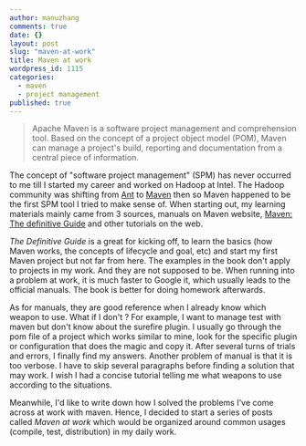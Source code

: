 ```yaml
---
author: manuzhang
comments: true
date: {}
layout: post
slug: "maven-at-work"
title: Maven at work
wordpress_id: 1115
categories: 
  - maven
  - project management
published: true
---
```


<blockquote>
Apache Maven is a software project management and comprehension tool. Based on the concept of a project object model (POM), Maven can manage a project's build, reporting and documentation from a central piece of information.
</blockquote>

The concept of "software project management" (SPM) has never occurred to me till I started my career and worked on Hadoop at Intel. The Hadoop community was shifting from [Ant](http://ant.apache.org/) to [Maven](http://maven.apache.org/index.html) then so Maven happened to be the first SPM tool I tried to make sense of. When starting out, my learning materials mainly came from 3 sources, manuals on Maven website, [Maven: The definitive Guide](http://www.ppurl.com/2009/12/maven-the-definitive-guide.html) and other tutorials on the web.

_The Definitive Guide_ is a great for kicking off, to learn the basics (how Maven works, the concepts of lifecycle and goal, etc) and start my first Maven project but not far from here. The examples in the book don't apply to projects in my work. And they are not supposed to be. When running into a problem at work, it is much faster to Google it, which usually leads to the official manuals. The book is better for doing homework afterwards.

As for manuals, they are good reference when I already know which weapon to use. What if I don't ? For example, I want to manage test with maven but don't know about the surefire plugin. I usually go through the pom file of a project which works similar to mine, look for the specific plugin or configuration that does the magic and copy it. After several turns of trials and errors, I finally find my answers. Another problem of manual is that it is too verbose. I have to skip several paragraphs before finding a solution that may work. I wish I had a concise tutorial telling me what weapons to use according to the situations.

Meanwhile, I'd like to write down how I solved the problems I've come across at work with maven. Hence, I decided to start a series of posts called _Maven at work_ which would be organized around common usages (compile, test, distribution) in my daily work.